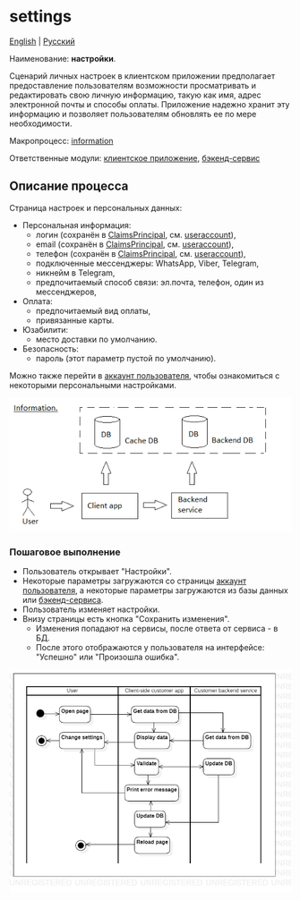 # settings

[English](settings.md) | [Русский](settings.ru.md)

Наименование: **настройки**.

Сценарий личных настроек в клиентском приложении предполагает предоставление пользователям возможности просматривать и редактировать свою личную информацию, такую как имя, адрес электронной почты и способы оплаты.
Приложение надежно хранит эту информацию и позволяет пользователям обновлять ее по мере необходимости.

Макропроцесс: [information](../../macroprocesses/information.md)

Ответственные модули: [клиентское приложение](../../frontend/customerclient.ru.md), [бэкенд-сервис](../../backend/customerbackend.ru.md)

## Описание процесса

Страница настроек и персональных данных: 
- Персональная информация:
   - логин (сохранён в [ClaimsPrincipal](https://learn.microsoft.com/en-us/dotnet/api/system.security.claims.claimsprincipal), см. [useraccount](../systembackend/useraccount.ru.md)),
   - email (сохранён в [ClaimsPrincipal](https://learn.microsoft.com/en-us/dotnet/api/system.security.claims.claimsprincipal), см. [useraccount](../systembackend/useraccount.ru.md)),
   - телефон (сохранён в [ClaimsPrincipal](https://learn.microsoft.com/en-us/dotnet/api/system.security.claims.claimsprincipal), см. [useraccount](../systembackend/useraccount.ru.md)),
   - подключенные мессенджеры: WhatsApp, Viber, Telegram,
   - никнейм в Telegram,
   - предпочитаемый способ связи: эл.почта, телефон, один из мессенджеров,
- Оплата:
   - предпочитаемый вид оплаты,
   - привязанные карты.
- Юзабилити:
   - место доставки по умолчанию.
- Безопасность:
   - пароль (этот параметр пустой по умолчанию).

Можно также перейти в [аккаунт пользователя](../systembackend/useraccount.ru.md), чтобы ознакомиться с некоторыми персональными настройками.

![information_overall](../../img/information_overall.png)

### Пошаговое выполнение

- Пользователь открывает "Настройки".
- Некоторые параметры загружаются со страницы [аккаунт пользователя](../systembackend/useraccount.ru.md), а некоторые параметры загружаются из базы данных или [бэкенд-сервиса](../../backend/customerbackend.ru.md).
- Пользователь изменяет настройки.
- Внизу страницы есть кнопка "Сохранить изменения".
    - Изменения попадают на сервисы, после ответа от сервиса - в БД.
    - После этого отображаются у пользователя на интерфейсе: "Успешно" или "Произошла ошибка".

![customer.settings](../../img/activitydiagrams/customer.settings.png)
